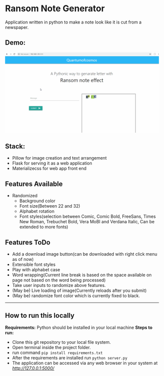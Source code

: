 # Ransom Note Generator

Application written in python to make a note look like it is cut from a newspaper.

## Demo:
![GUI of application](./static/ransom.gif)

## Stack:
* Pillow for image creation and text arrangement
* Flask for serving it as a web application
* Materializecss for web app front end

## Features Available
* Randomized
  * Background color
  * Font size(Between 22 and 32)
  * Alphabet rotation
  * Font styles(selection between Comic, Comic Bold, FreeSans, Times New Roman, Trebuchet Bold, Vera MoBI and Verdana Italic, Can be extended to more fonts)

## Features ToDo
* Add a download image button(can be downloaded with right click menu as of now)
* Extensible font styles
* Play with alphabet case
* Word wrapping(Current line break is based on the space available on page not based on the word being processed)
* Take user inputs to randomize above features.
* (May be) Live loading of image(Currently reloads after you submit)
* (May be) randomize font color which is currently fixed to black.
****
## How to run this locally
**Requirements:**  Python should be installed in your local machine
**Steps to run:**
* Clone this git repository to your local file system.
* Open terminal inside the project folder.
* run command `pip install requirements.txt`
* After the requirements are installed run `python server.py`
* The application can be accessed via any web browser in your system at *http://127.0.0.1:5000/*
